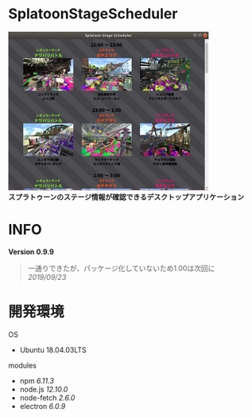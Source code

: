 # SplatoonStageScheduler
<img src=sample.png width="80%"><br>
**スプラトゥーンのステージ情報が確認できるデスクトップアプリケーション**<br>

# INFO
**Version 0.9.9**
>一通りできたが、パッケージ化していないため1.00は次回に<br>
>*2019/09/23*<br>

# 開発環境
OS 
* Ubuntu 18.04.03LTS

modules
* npm *6.11.3*
* node.js *12.10.0*
* node-fetch *2.6.0*
* electron *6.0.9*